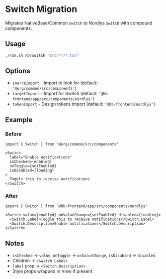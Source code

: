 # Switch Migration

Migrates NativeBase/Common `Switch` to Nordlys `Switch` with compound components.

## Usage

```bash
./run.sh nb/switch "src/**/*.tsx"
```

## Options

- `sourceImport` - Import to look for (default: `'@org/common/src/components'`)
- `targetImport` - Import for Switch (default: `'@hb-frontend/app/src/components/nordlys'`)
- `tokenImport` - Design tokens import (default: `'@hb-frontend/nordlys'`)

## Example

### Before

```tsx
import { Switch } from '@org/common/src/components'

<Switch
  label="Enable notifications"
  isChecked={enabled}
  onToggle={setEnabled}
  isDisabled={loading}
>
  Toggle this to receive notifications
</Switch>
```

### After

```tsx
import { Switch } from '@hb-frontend/app/src/components/nordlys'

<Switch value={enabled} onValueChange={setEnabled} disabled={loading}>
  <Switch.Label>Toggle this to receive notifications</Switch.Label>
  <Switch.Description>Enable notifications</Switch.Description>
</Switch>
```

## Notes

- `isChecked` → `value`, `onToggle` → `onValueChange`, `isDisabled` → `disabled`
- Children → `<Switch.Label>`
- `label` prop → `<Switch.Description>`
- Style props wrapped in View if present
